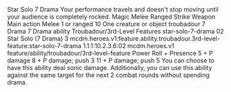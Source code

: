 <ability>
  <name>Star Solo</name>
  <cost>7 Drama</cost>
  <flavor>Your performance travels and doesn&apos;t stop moving until your audience is completely rocked.</flavor>
  <keywords>
    <keyword>Magic</keyword>
    <keyword>Melee</keyword>
    <keyword>Ranged</keyword>
    <keyword>Strike</keyword>
    <keyword>Weapon</keyword>
  </keywords>
  <type>Main action</type>
  <distance>Melee 1 or ranged 10</distance>
  <target>One creature or object</target>
  <metadata>
    <class>troubadour</class>
    <cost>7 Drama</cost>
    <cost_amount>7</cost_amount>
    <cost_resource>Drama</cost_resource>
    <feature_type>ability</feature_type>
    <file_dpath>Troubadour/3rd-Level Features</file_dpath>
    <item_id>star-solo-7-drama</item_id>
    <item_index>02</item_index>
    <item_name>Star Solo (7 Drama)</item_name>
    <level>3</level>
    <scc>mcdm.heroes.v1:feature.ability.troubadour.3rd-level-feature:star-solo-7-drama</scc>
    <scdc>1.1.1:10.2.3.6:02</scdc>
    <source>mcdm.heroes.v1</source>
    <type>feature/ability/troubadour/3rd-level-feature</type>
  </metadata>
  <effects>
    <effect type="roll">
      <roll>Power Roll + Presence</roll>
      <t1>5 + P damage</t1>
      <t2>8 + P damage; push 3</t2>
      <t3>11 + P damage; push 5</t3>
    </effect>
    <effect type="mundane">You can choose to have this ability deal sonic damage. Additionally, you can use this ability against the same target for the next 2 combat rounds without spending drama.</effect>
  </effects>
</ability>

